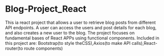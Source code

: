 # Blog-Project_React

This ia react project that  allows a user to retrieve blog posts from different API endpoints. 
A user can access the users and post details for each blog, and also creates a new user to the blog.
The project focuses on  fundamental bases of React APPs using  functional components. Included in this project are:
Bootstrap(to style theCSS),Axios(to make API calls),React-router(to route components)


